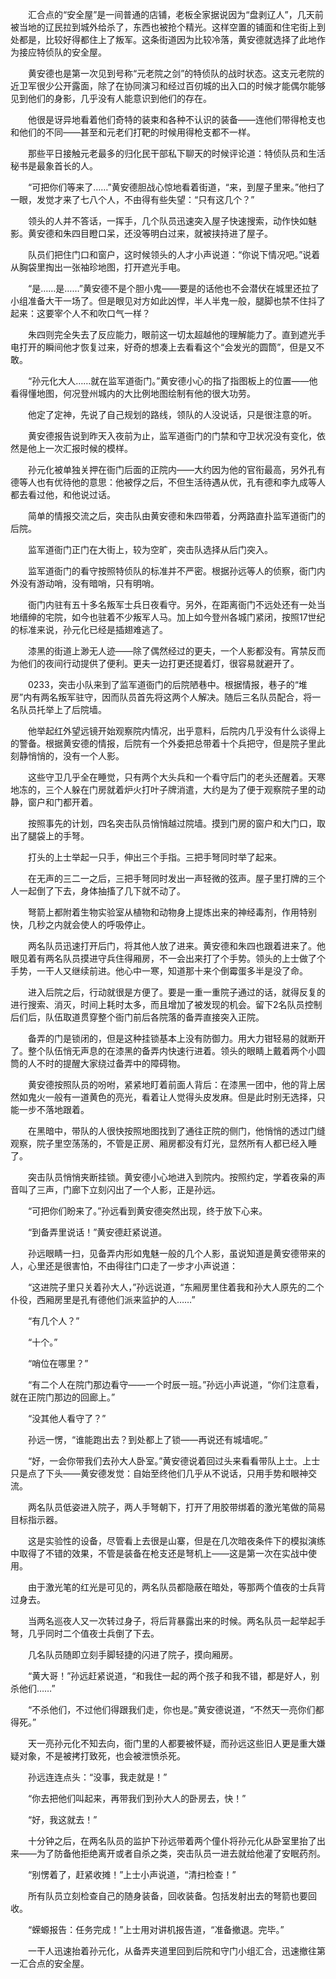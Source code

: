 　　汇合点的“安全屋”是一间普通的店铺，老板全家据说因为“盘剥辽人”，几天前被当地的辽民拉到城外给杀了，东西也被抢个精光。这样空置的铺面和住宅街上到处都是，比较好得都住上了叛军。这条街道因为比较冷落，黄安德就选择了此地作为接应特侦队的安全屋。

　　黄安德也是第一次见到号称“元老院之剑”的特侦队的战时状态。这支元老院的近卫军很少公开露面，除了在协同演习和经过百仞城的出入口的时候才能偶尔能够见到他们的身影，几乎没有人能意识到他们的存在。

　　他很是讶异地看着他们奇特的装束和各种不认识的装备——连他们带得枪支也和他们的不同——甚至和元老们打靶的时候用得枪支都不一样。

　　那些平日接触元老最多的归化民干部私下聊天的时候评论道：特侦队员和生活秘书是最象首长的人。

　　“可把你们等来了……”黄安德胆战心惊地看着街道，“来，到屋子里来。”他扫了一眼，发觉才来了七八个人，不由得有些失望：“只有这几个？”

　　领头的人并不答话，一挥手，几个队员迅速突入屋子快速搜索，动作快如魅影。黄安德和朱四目瞪口呆，还没等明白过来，就被挟持进了屋子。

　　队员们把住门口和窗户，这时候领头的人才小声说道：“你说下情况吧。”说着从胸袋里掏出一张袖珍地图，打开遮光手电。

　　“是……是……”黄安德不是个胆小鬼——要是的话他也不会潜伏在城里还拉了小组准备大干一场了。但是眼见对方如此凶悍，半人半鬼一般，腿脚也禁不住抖了起来：这要宰个人不和吹口气一样？

　　朱四则完全失去了反应能力，眼前这一切太超越他的理解能力了。直到遮光手电打开的瞬间他才恢复过来，好奇的想凑上去看看这个“会发光的圆筒”，但是又不敢。

　　“孙元化大人……就在监军道衙门。”黄安德小心的指了指图板上的位置——他看得懂地图，何况登州城内的大比例地图绘制有他的很大功劳。

　　他定了定神，先说了自己规划的路线，领队的人没说话，只是很注意的听。

　　黄安德报告说到昨天入夜前为止，监军道衙门的门禁和守卫状况没有变化，依然是他上一次汇报时候的模样。

　　孙元化被单独关押在衙门后面的正院内——大约因为他的官衔最高，另外孔有德等人也有优待他的意思：他被俘之后，不但生活待遇从优，孔有德和李九成等人都去看过他，和他说过话。

　　简单的情报交流之后，突击队由黄安德和朱四带着，分两路直扑监军道衙门的后院。

　　监军道衙门正门在大街上，较为空旷，突击队选择从后门突入。

　　监军道衙门的看守按照特侦队的标准并不严密。根据孙远等人的侦察，衙门内外没有游动哨，没有暗哨，只有明哨。

　　衙门内驻有五十多名叛军士兵日夜看守。另外，在距离衙门不远处还有一处当地缙绅的宅院，如今也驻着不少叛军人马。加上如今登州各城门紧闭，按照17世纪的标准来说，孙元化已经是插翅难逃了。

　　漆黑的街道上渺无人迹——除了偶然经过的更夫，一个人影都没有。宵禁反而为他们的夜间行动提供了便利。更夫一边打更还提着灯，很容易就避开了。

　　0233，突击小队来到了监军道衙门的后院陋巷中。根据情报，巷子的“堆房”内有两名叛军驻守，因而队员首先将这两个人解决。随后三名队员配合，将一名队员托举上了后院墙。

　　他举起红外望远镜开始观察院内情况，出乎意料，后院内几乎没有什么谈得上的警备。根据黄安德的情报，后院有一个外委把总带着十个兵把守，但是院子里此刻静悄悄的，没有一个人影。

　　这些守卫几乎全在睡觉，只有两个大头兵和一个看守后门的老头还醒着。天寒地冻的，三个人躲在门房就着炉火打叶子牌消遣，大约是为了便于观察院子里的动静，窗户和门都开着。

　　按照事先的计划，四名突击队员悄悄越过院墙。摸到门房的窗户和大门口，取出了腿袋上的手弩。

　　打头的上士举起一只手，伸出三个手指。三把手弩同时举了起来。

　　在无声的三二一之后，三把手弩同时发出一声轻微的弦声。屋子里打牌的三个人一起倒了下去，身体抽搐了几下就不动了。

　　弩箭上都附着生物实验室从植物和动物身上提炼出来的神经毒剂，作用特别快，几秒之内就会使人的呼吸停止。

　　两名队员迅速打开后门，将其他人放了进来。黄安德和朱四也跟着进来了。他眼见着有两名队员摸进守兵住得厢房，不一会出来打了个手势。领头的上士做了个手势，一干人又继续前进。他心中一寒，知道那十来个倒霉蛋多半是没了命。

　　进入后院之后，行动就很是方便了。要是一重一重院子通过的话，就得反复的进行搜索、消灭，时间上耗时太多，而且增加了被发现的机会。留下2名队员控制后们后，队伍取道贯穿整个衙门前后各院落的备弄直接突入正院。

　　备弄的门是锁闭的，但是这种挂锁基本上没有防御力。用大力钳轻易的就断开了。整个队伍悄无声息的在漆黑的备弄内快速行进着。领头的眼睛上戴着两个小圆筒的人不时的提醒大家绕过备弄中的障碍物。

　　黄安德按照队员的吩咐，紧紧地盯着前面人背后：在漆黑一团中，他的背上居然如鬼火一般有一道黄色的亮光，看着让人觉得头皮发麻。但是此时别无选择，只能一步不落地跟着。

　　在黑暗中，带队的人很快按照地图找到了通往正院的侧门，他悄悄的透过门缝观察，院子里空荡荡的，不管是正房、厢房都没有灯光，显然所有人都已经入睡了。

　　突击队员悄悄夹断挂锁。黄安德小心地进入到院内。按照约定，学着夜枭的声音叫了三声，门廊下立刻闪出了一个人影，正是孙远。

　　“可把你们盼来了。”孙远看到黄安德突然出现，终于放下心来。

　　“到备弄里说话！”黄安德赶紧说道。

　　孙远眼睛一扫，见备弄内形如鬼魅一般的几个人影，虽说知道是黄安德带来的人，心里还是很害怕，不由得往门口走了一步才小声说道：

　　“这进院子里只关着孙大人，”孙远说道，“东厢房里住着我和孙大人原先的二个仆役，西厢房里是孔有德他们派来监护的人……”

　　“有几个人？”

　　“十个。”

　　“哨位在哪里？”

　　“有二个人在院门那边看守——一个时辰一班。”孙远小声说道，“你们注意看，就在正院门那边的回廊上。”

　　“没其他人看守了？”

　　孙远一愣，“谁能跑出去？到处都上了锁——再说还有城墙呢。”

　　“好，一会你带我们去孙大人卧室。”黄安德说着回过头来看看带队上士。上士只是点了下头——黄安德发觉：自始至终他们几乎从不说话，只用手势和眼神交流。

　　两名队员低姿进入院子，两人手弩朝下，打开了用胶带绑着的激光笔做的简易目标指示器。

　　这是实验性的设备，尽管看上去很是山寨，但是在几次暗夜条件下的模拟演练中取得了不错的效果，不管是装备在枪支还是弩机上——这是第一次在实战中使用。

　　由于激光笔的红光是可见的，两名队员都隐蔽在暗处，等那两个值夜的士兵背过身去。

　　当两名巡夜人又一次转过身子，将后背暴露出来的时候。两名队员一起举起手弩，几乎同时二个值夜士兵倒了下去。

　　几名队员随即立刻手脚轻捷的闪进了院子，摸向厢房。

　　“黄大哥！”孙远赶紧说道，“和我住一起的两个孩子和我不错，都是好人，别杀他们……”

　　“不杀他们，不过他们得跟我们走，你也是。”黄安德说道，“不然天一亮你们都得死。”

　　天一亮孙元化不知去向，衙门里的人都要被怀疑，而孙远这些旧人更是重大嫌疑对象，不是被拷打致死，也会被泄愤杀死。

　　孙远连连点头：“没事，我走就是！”

　　“你去把他们叫起来，再带我们到孙大人的卧房去，快！”

　　“好，我这就去！”

　　十分钟之后，在两名队员的监护下孙远带着两个僮仆将孙元化从卧室里抬了出来——为了防备他拒绝离开或者自杀之类，突击队员一进去就给他灌了安眠药剂。

　　“别愣着了，赶紧收摊！”上士小声说道，“清扫检查！”

　　所有队员立刻检查自己的随身装备，回收装备。包括发射出去的弩箭也要回收。

　　“蝾螈报告：任务完成！”上士用对讲机报告道，“准备撤退。完毕。”

　　一干人迅速抬着孙元化，从备弄夹道里回到后院和守门小组汇合，迅速撤往第一汇合点的安全屋。
